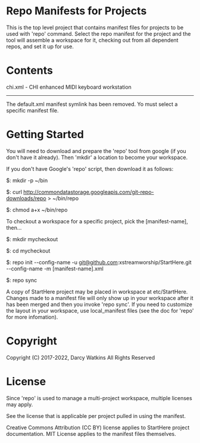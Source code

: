 Repo Manifests for Projects
===========================

This is the top level project that contains manifest files for projects to be used with 'repo' command.
Select the repo manifest for the project and the tool will assemble a workspace for it, checking out
from all dependent repos, and set it up for use.

Contents
========

chi.xml - CHI enhanced MIDI keyboard workstation

---

The default.xml manifest symlink has been removed.  Yo must select a specific manifest file.

Getting Started
===============

You will need to download and prepare the 'repo' tool from google (if you don't have it already).  Then 'mkdir' a location to become your workspace.

If you don't have Google's 'repo' script, then download it as follows:

  $: mkdir -p ~/bin

  $: curl http://commondatastorage.googleapis.com/git-repo-downloads/repo > ~/bin/repo

  $: chmod a+x ~/bin/repo

To checkout a workspace for a specific project, pick the [manifest-name], then...

  $: mkdir mycheckout

  $: cd mycheckout

  $: repo init --config-name -u git@github.com:xstreamworship/StartHere.git --config-name -m [manifest-name].xml

  $: repo sync

A copy of StartHere project may be placed in workspace at etc/StartHere.  Changes made to a manifest file will only
show up in your workspace after it has been merged and then you invoke 'repo sync'.  If you need to customize the
layout in your workspace, use local_manifest files (see the doc for 'repo' for more infomation).

Copyright
=========

Copyright (C) 2017-2022, Darcy Watkins
All Rights Reserved

License
=======

Since 'repo' is used to manage a multi-project workspace, multiple licenses may apply.

See the license that is applicable per project pulled in using the manifest.

Creative Commons Attribution (CC BY) license applies to StartHere project documentation.
MIT License applies to the manifest files themselves.

